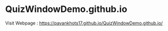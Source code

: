 # QuizWindowDemo.github.io

Visit Webpage : https://pavankhots17.github.io/QuizWindowDemo.github.io/
